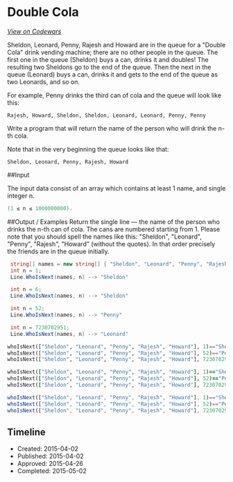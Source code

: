 # Double Cola
[*View on Codewars*](https://www.codewars.com/kata/double-cola)

Sheldon, Leonard, Penny, Rajesh and Howard are in the queue for a "Double Cola" drink vending machine; there are no other people in the queue. The first one in the queue (Sheldon) buys a can, drinks it and doubles! The resulting two Sheldons go to the end of the queue. Then the next in the queue (Leonard) buys a can, drinks it and gets to the end of the queue as two Leonards, and so on. 

For example, Penny drinks the third can of cola and the queue will look like this:
```
Rajesh, Howard, Sheldon, Sheldon, Leonard, Leonard, Penny, Penny
``` 
 
Write a program that will return the name of the person who will drink the n-th cola.

Note that in the very beginning the queue looks like that:
```
Sheldon, Leonard, Penny, Rajesh, Howard
```   
##Input

The input data consist of an array which contains at least 1 name, and single integer n.

```csharp
(1 ≤ n ≤ 1000000000).
```
  


##Output / Examples
Return the single line — the name of the person who drinks the n-th can of cola. The cans are numbered starting from 1. Please note that you should spell the names like this: "Sheldon", "Leonard", "Penny", "Rajesh", "Howard" (without the quotes). In that order precisely the friends are in the queue initially. 

```csharp
 string[] names = new string[] { "Sheldon", "Leonard", "Penny", "Rajesh", "Howard" };
 int n = 1;
 Line.WhoIsNext(names, n) --> "Sheldon"

 int n = 6;
 Line.WhoIsNext(names, n) --> "Sheldon"

 int n = 52;
 Line.WhoIsNext(names, n) --> "Penny"

 int n = 7230702951;
 Line.WhoIsNext(names, n) --> "Leonard"
```
```python
whoIsNext(["Sheldon", "Leonard", "Penny", "Rajesh", "Howard"], 1)=="Sheldon"
whoIsNext(["Sheldon", "Leonard", "Penny", "Rajesh", "Howard"], 52)=="Penny"
whoIsNext(["Sheldon", "Leonard", "Penny", "Rajesh", "Howard"], 7230702951)=="Leonard"
```
```ruby
whoIsNext(["Sheldon", "Leonard", "Penny", "Rajesh", "Howard"], 1)=="Sheldon"
whoIsNext(["Sheldon", "Leonard", "Penny", "Rajesh", "Howard"], 52)=="Penny"
whoIsNext(["Sheldon", "Leonard", "Penny", "Rajesh", "Howard"], 7230702951)=="Leonard"
```
```javascript
whoIsNext(["Sheldon", "Leonard", "Penny", "Rajesh", "Howard"], 1)=="Sheldon"
whoIsNext(["Sheldon", "Leonard", "Penny", "Rajesh", "Howard"], 52)=="Penny"
whoIsNext(["Sheldon", "Leonard", "Penny", "Rajesh", "Howard"], 7230702951)=="Leonard"
```

## Timeline
- Created: 2015-04-02
- Published: 2015-04-02
- Approved: 2015-04-26
- Completed: 2015-05-02